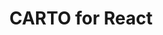 ---
title: CARTO for React
description: "Build compelling spatial apps using CARTO, React, and deck.gl."
icon: "/img/icons/carto-react.png"
repoUrl: https://github.com/CartoDB/carto-react-template

url: react
indexPage: "overview.md"

cascade:
  basePath: react
  menu: 
    - title: "Overview"
    - title: "Guides"
      folder:
        - title: "Getting Started"
        - title: "Views"
        - title: "Data Sources"
        - title: "Layers"
        - title: "Widgets"
        - title: "Authentication and Authorization"
        - title: "Basemaps"
        - title: "Look and Feel"
        - title: "Query parameters"
        - title: "Code Generator"
        - title: "Sample Application"
        - title: "Deployment"
        - title: "Upgrade Guide"
    - title: "Examples"
    - title: "Library Reference"
      folder:
        - title: "Introduction"
        - title: "API"
        - title: "Auth"
        - title: "Basemaps"
        - title: "Core"
        - title: "Redux"
        - title: "UI"
        - title: "Widgets"
    - title: "Release Notes"
---
